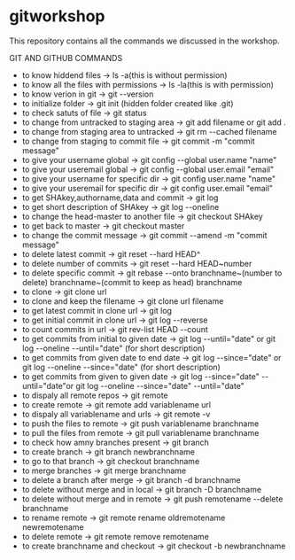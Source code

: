 # gitworkshop
This repository contains all the commands we discussed in the workshop.

GIT AND GITHUB COMMANDS
* to know hiddend files -> ls -a(this is without permission)
* to know all the files with permissions -> ls -la(this is with permission)
* to know verion in git -> git --version
* to initialize folder -> git init (hidden folder created like .git)
* to check satuts of file -> git status
* to change from untracked to staging area -> git add filename or git add .
* to change from staging area to untracked -> git rm --cached filename
* to change from staging to commit file -> git commit -m "commit message"
* to give your username global -> git config --global user.name "name"
* to give your useremail global -> git config --global user.email "email"
* to give your username for specific dir -> git config user.name "name"
* to give your useremail for specific dir -> git config user.email "email"
* to get SHAkey,authorname,data and commit -> git log
* to get short description of SHAkey -> git log --oneline
* to change the head-master to another file -> git checkout SHAkey
* to get back to master -> git checkout master
* to change the commit message -> git commit --amend -m "commit message"
* to delete latest commit -> git reset --hard HEAD^
* to delete number of commits -> git reset --hard HEAD~number
* to delete specific commit -> git rebase --onto branchname~(number to delete)
branchname~(commit to keep as head) branchname
* to clone -> git clone url
* to clone and keep the filename -> git clone url filename
* to get latest commit in clone url -> git log
* to get initial commit in clone url -> git log --reverse
* to count commits in url -> git rev-list HEAD --count
* to get commits from initial to given date -> git log --until="date" or git log --oneline --until="date"
(for short description)
* to get commits from given date to end date -> git log --since="date" or git log --oneline
--since="date" (for short description)
* to get commits from given to given date -> git log --since="date" --until="date"or git log
--oneline --since="date" --until="date"
* to dispaly all remote repos -> git remote
* to create remote -> git remote add variablename url
* to dispaly all variablename and urls -> git remote -v
* to push the files to remote -> git push variablename branchname
* to pull the files from remote -> git pull variablename branchname
* to check how amny branches present -> git branch
* to create branch -> git branch newbranchname
* to go to that branch -> git checkout branchname
* to merge branches -> git merge branchname
* to delete a branch after merge -> git branch -d branchname
* to delete without merge and in local -> git branch -D branchname
* to delete without merge and in remote -> git push remotename --delete branchname
* to rename remote -> git remote rename oldremotename newremotename
* to delete remote -> git remote remove remotename
* to create branchname and checkout -> git checkout -b newbranchname

